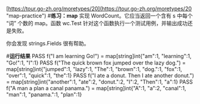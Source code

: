 [https://tour.go-zh.org/moretypes/20](https://tour.go-zh.org/moretypes/20 "map-practice")
#**练习：map**
实现 WordCount。它应当返回一个含有 s 中每个 “词” 个数的 map。函数 wc.Test 针对这个函数执行一个测试用例，并输出成功还是失败。

你会发现 strings.Fields 很有帮助。

#**运行结果**
	PASS
    f("I am learning Go!") = 
  	map[string]int{"am":1, "learning":1, "Go!":1, "I":1}
	PASS
 	f("The quick brown fox jumped over the lazy dog.") = 
  	map[string]int{"jumped":1, "lazy":1, "The":1, "brown":1, "dog.":1, "fox":1, "over":1, "quick":1, "the":1}
	PASS
 	f("I ate a donut. Then I ate another donut.") = 
  	map[string]int{"another":1, "ate":2, "donut.":2, "I":2, "Then":1, "a":1}
	PASS
 	f("A man a plan a canal panama.") = 
  	map[string]int{"A":1, "a":2, "canal":1, "man":1, "panama.":1, "plan":1}

